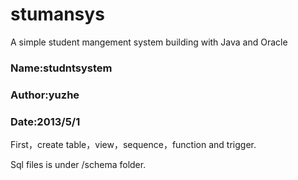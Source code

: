 stumansys
=========

A simple student mangement system building with Java and Oracle


### Name:studntsystem
### Author:yuzhe
### Date:2013/5/1

First，create table，view，sequence，function and trigger.

Sql files is under /schema folder.

